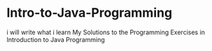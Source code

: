 # Intro-to-Java-Programming
i will write what i learn 
My Solutions to the Programming Exercises in Introduction to Java Programming
